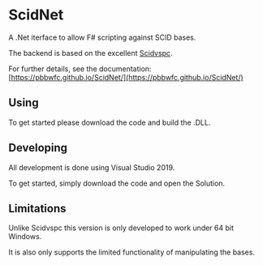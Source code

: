 # ScidNet

 A .Net iterface to allow F# scripting against SCID bases.
 
 The backend is based on the excellent [Scidvspc](http://scidvspc.sourceforge.net/ "Scidvspc").

For further details, see the documentation:
[https://pbbwfc.github.io/ScidNet/](https://pbbwfc.github.io/ScidNet/)

## Using

To get started please download the code and build the .DLL.

## Developing

All development is done using Visual Studio 2019. 

To get started, simply download the code and open the Solution.

## Limitations

Unlike Scidvspc this version is only developed to work under 64 bit Windows.

It is also only supports the limited functionality of manipulating the bases.